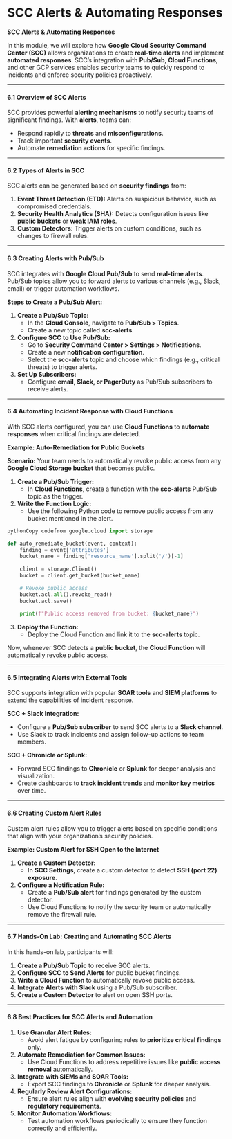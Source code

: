 # SCC Alerts & Automating Responses

**SCC Alerts & Automating Responses**

In this module, we will explore how **Google Cloud Security Command Center (SCC)** allows organizations to create **real-time alerts** and implement **automated responses**. SCC’s integration with **Pub/Sub**, **Cloud Functions**, and other GCP services enables security teams to quickly respond to incidents and enforce security policies proactively.

***

#### **6.1 Overview of SCC Alerts**

SCC provides powerful **alerting mechanisms** to notify security teams of significant findings. With **alerts**, teams can:

* Respond rapidly to **threats** and **misconfigurations**.
* Track important **security events**.
* Automate **remediation actions** for specific findings.

***

#### **6.2 Types of Alerts in SCC**

SCC alerts can be generated based on **security findings** from:

1. **Event Threat Detection (ETD):** Alerts on suspicious behavior, such as compromised credentials.
2. **Security Health Analytics (SHA):** Detects configuration issues like **public buckets** or **weak IAM roles**.
3. **Custom Detectors:** Trigger alerts on custom conditions, such as changes to firewall rules.

***

#### **6.3 Creating Alerts with Pub/Sub**

SCC integrates with **Google Cloud Pub/Sub** to send **real-time alerts**. Pub/Sub topics allow you to forward alerts to various channels (e.g., Slack, email) or trigger automation workflows.

**Steps to Create a Pub/Sub Alert:**

1. **Create a Pub/Sub Topic:**
   * In the **Cloud Console**, navigate to **Pub/Sub > Topics**.
   * Create a new topic called **scc-alerts**.
2. **Configure SCC to Use Pub/Sub:**
   * Go to **Security Command Center > Settings > Notifications**.
   * Create a new **notification configuration**.
   * Select the **scc-alerts** topic and choose which findings (e.g., critical threats) to trigger alerts.
3. **Set Up Subscribers:**
   * Configure **email, Slack, or PagerDuty** as Pub/Sub subscribers to receive alerts.

***

#### **6.4 Automating Incident Response with Cloud Functions**

With SCC alerts configured, you can use **Cloud Functions** to **automate responses** when critical findings are detected.

**Example: Auto-Remediation for Public Buckets**

**Scenario:** Your team needs to automatically revoke public access from any **Google Cloud Storage bucket** that becomes public.

1. **Create a Pub/Sub Trigger:**
   * In **Cloud Functions**, create a function with the **scc-alerts** Pub/Sub topic as the trigger.
2. **Write the Function Logic:**
   * Use the following Python code to remove public access from any bucket mentioned in the alert.

```python
pythonCopy codefrom google.cloud import storage

def auto_remediate_bucket(event, context):
    finding = event['attributes']
    bucket_name = finding['resource_name'].split('/')[-1]
    
    client = storage.Client()
    bucket = client.get_bucket(bucket_name)

    # Revoke public access
    bucket.acl.all().revoke_read()
    bucket.acl.save()
    
    print(f"Public access removed from bucket: {bucket_name}")
```

3. **Deploy the Function:**
   * Deploy the Cloud Function and link it to the **scc-alerts** topic.

Now, whenever SCC detects a **public bucket**, the **Cloud Function** will automatically revoke public access.

***

#### **6.5 Integrating Alerts with External Tools**

SCC supports integration with popular **SOAR tools** and **SIEM platforms** to extend the capabilities of incident response.

**SCC + Slack Integration:**

* Configure a **Pub/Sub subscriber** to send SCC alerts to a **Slack channel**.
* Use Slack to track incidents and assign follow-up actions to team members.

**SCC + Chronicle or Splunk:**

* Forward SCC findings to **Chronicle** or **Splunk** for deeper analysis and visualization.
* Create dashboards to **track incident trends** and **monitor key metrics** over time.

***

#### **6.6 Creating Custom Alert Rules**

Custom alert rules allow you to trigger alerts based on specific conditions that align with your organization’s security policies.

**Example: Custom Alert for SSH Open to the Internet**

1. **Create a Custom Detector:**
   * In **SCC Settings**, create a custom detector to detect **SSH (port 22) exposure**.
2. **Configure a Notification Rule:**
   * Create a **Pub/Sub alert** for findings generated by the custom detector.
   * Use Cloud Functions to notify the security team or automatically remove the firewall rule.

***

#### **6.7 Hands-On Lab: Creating and Automating SCC Alerts**

In this hands-on lab, participants will:

1. **Create a Pub/Sub Topic** to receive SCC alerts.
2. **Configure SCC to Send Alerts** for public bucket findings.
3. **Write a Cloud Function** to automatically revoke public access.
4. **Integrate Alerts with Slack** using a Pub/Sub subscriber.
5. **Create a Custom Detector** to alert on open SSH ports.

***

#### **6.8 Best Practices for SCC Alerts and Automation**

1. **Use Granular Alert Rules:**
   * Avoid alert fatigue by configuring rules to **prioritize critical findings** only.
2. **Automate Remediation for Common Issues:**
   * Use Cloud Functions to address repetitive issues like **public access removal** automatically.
3. **Integrate with SIEMs and SOAR Tools:**
   * Export SCC findings to **Chronicle** or **Splunk** for deeper analysis.
4. **Regularly Review Alert Configurations:**
   * Ensure alert rules align with **evolving security policies** and **regulatory requirements**.
5. **Monitor Automation Workflows:**
   * Test automation workflows periodically to ensure they function correctly and efficiently.
